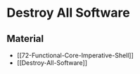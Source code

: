 # Destroy All Software

## Material

- [[72-Functional-Core-Imperative-Shell]]
- [[Destroy-All-Software]]
